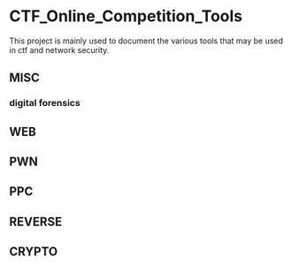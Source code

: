 # CTF_Online_Competition_Tools
This project is mainly used to document the various tools that may be used in ctf and network security.
## MISC
### digital forensics
## WEB
## PWN
## PPC
## REVERSE
## CRYPTO

